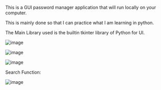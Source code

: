 This is a GUI password manager application that will run locally on your computer.

This is mainly done so that I can practice what I am learning in python.

The Main Library used is the builtin tkinter library of Python for UI.

![image](https://github.com/user-attachments/assets/a2db51bb-df22-41ee-9d69-f3cb9d86f40b)

![image](https://github.com/user-attachments/assets/434bb9f9-6969-41de-9407-493db0170a7f)

![image](https://github.com/user-attachments/assets/7bf8aca0-1396-432a-be5f-bbbff91a6009)

Search Function:

![image](https://github.com/user-attachments/assets/198a00aa-829d-4c61-8bcb-7811d144442d)
